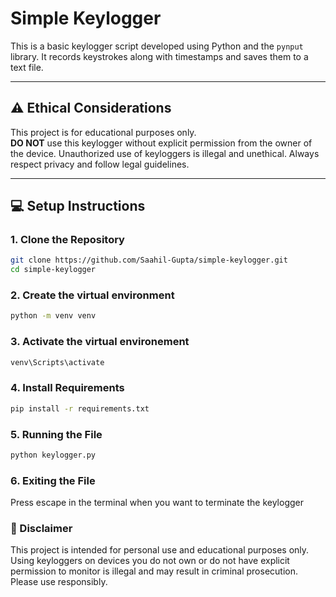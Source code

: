 # Simple Keylogger

This is a basic keylogger script developed using Python and the `pynput` library. It records keystrokes along with timestamps and saves them to a text file.  

---

## ⚠️ **Ethical Considerations**
This project is for educational purposes only.  
**DO NOT** use this keylogger without explicit permission from the owner of the device. Unauthorized use of keyloggers is illegal and unethical. Always respect privacy and follow legal guidelines.  

---

## 💻 **Setup Instructions**

### 1. Clone the Repository  
```bash
git clone https://github.com/Saahil-Gupta/simple-keylogger.git
cd simple-keylogger
```

### 2.  **Create the virtual environment**
```bash
python -m venv venv
```

### 3. **Activate the virtual environement**
```bash
venv\Scripts\activate
```

### 4. Install Requirements
```bash
pip install -r requirements.txt
```

### 5. Running the File
```bash
python keylogger.py
```

### 6. Exiting the File
Press escape in the terminal when you want to terminate the keylogger

### 📜 Disclaimer
This project is intended for personal use and educational purposes only.
Using keyloggers on devices you do not own or do not have explicit permission to monitor is illegal and may result in criminal prosecution.
Please use responsibly.
